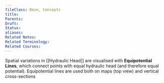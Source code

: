 ```yaml
---
fileClass: Base, Concepts
title: 
Parents: 
Draft: 
Status: 
aliases: 
Related Notes: 
Related Terminology: 
Related Courses: 
---
```

Spatial variations in [[Hydraulic Head]] are visualised with **Equipotential Lines**, which connect points with equal hydraulic head (and therefore equal potential). Equipotential lines are used both on maps (top view) and vertical cross-sections